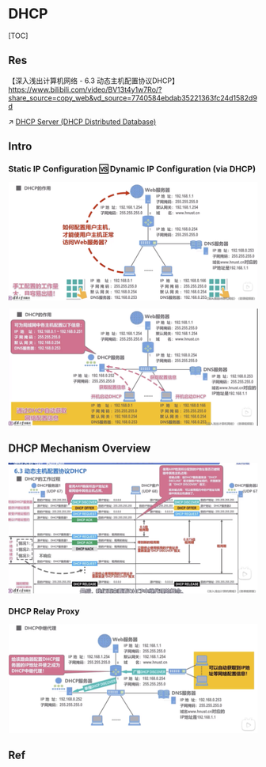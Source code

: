 # DHCP

[TOC]



## Res
【深入浅出计算机网络 - 6.3 动态主机配置协议DHCP】 https://www.bilibili.com/video/BV13t4y1w7Ro/?share_source=copy_web&vd_source=7740584ebdab35221363fc24d1582d9d

↗ [DHCP Server (DHCP Distributed Database)](../../../../🍕%20Database%20System/Directory%20Services/DHCP%20Server%20(DHCP%20Distributed%20Database)/DHCP%20Server%20(DHCP%20Distributed%20Database).md)



## Intro
### Static IP Configuration 🆚 Dynamic IP Configuration (via DHCP)
![](../../../../../../Assets/Pics/Screenshot%202023-06-17%20at%2010.07.47%20AM.png)

![](../../../../../../Assets/Pics/Screenshot%202023-06-17%20at%2010.08.53%20AM.png)



## DHCP Mechanism Overview
![](../../../../../../Assets/Pics/Screenshot%202023-04-01%20at%205.31.41%20PM.png)


### DHCP Relay Proxy
![](../../../../../../Assets/Pics/Screenshot%202023-04-01%20at%205.32.18%20PM.png)



## Ref

